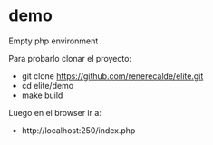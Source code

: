 # demo
Empty php environment

Para probarlo clonar el proyecto:

- git clone https://github.com/renerecalde/elite.git
- cd elite/demo
- make build

Luego en el browser ir a:

- http://localhost:250/index.php

